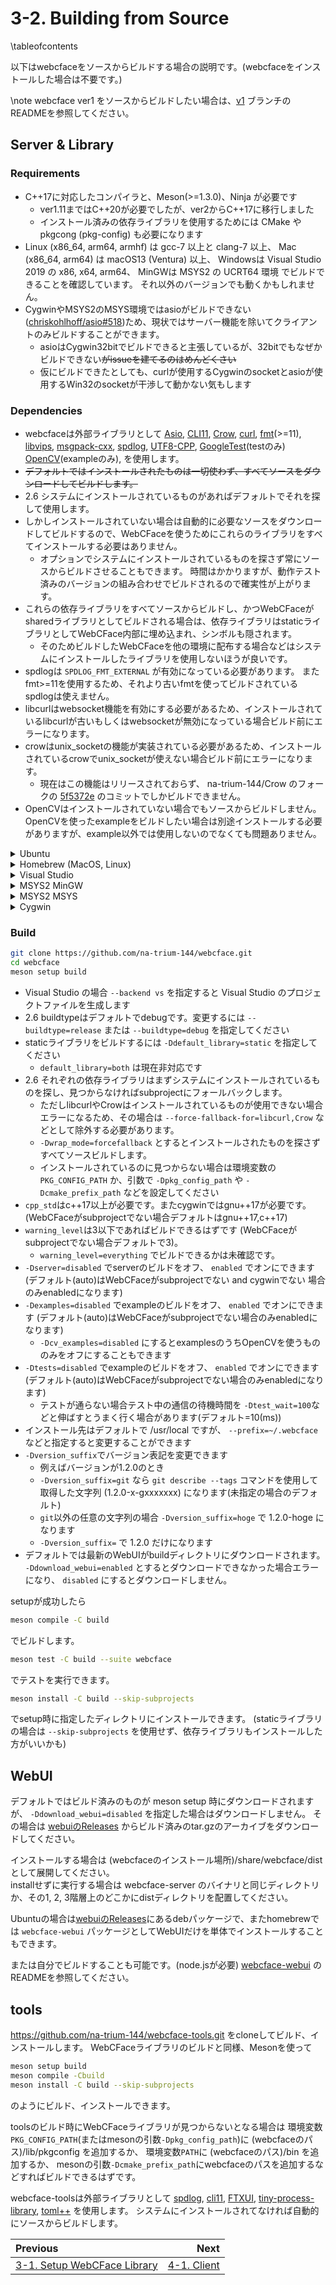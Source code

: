# 3-2. Building from Source

\tableofcontents

以下はwebcfaceをソースからビルドする場合の説明です。(webcfaceをインストールした場合は不要です。)

\note
webcface ver1 をソースからビルドしたい場合は、[v1](https://github.com/na-trium-144/webcface/tree/v1) ブランチのREADMEを参照してください。

## Server & Library
### Requirements

* C++17に対応したコンパイラと、Meson(>=1.3.0)、Ninja が必要です
    * ver1.11まではC++20が必要でしたが、ver2からC++17に移行しました
    * インストール済みの依存ライブラリを使用するためには CMake や pkgcong (pkg-config) も必要になります
* Linux (x86_64, arm64, armhf) は gcc-7 以上と clang-7 以上、
Mac (x86_64, arm64) は macOS13 (Ventura) 以上、
Windowsは Visual Studio 2019 の x86, x64, arm64、
MinGWは MSYS2 の UCRT64 環境
でビルドできることを確認しています。
それ以外のバージョンでも動くかもしれません。
* CygwinやMSYS2のMSYS環境ではasioがビルドできない([chriskohlhoff/asio#518](https://github.com/chriskohlhoff/asio/issues/518))ため、現状ではサーバー機能を除いてクライアントのみビルドすることができます。
    * asioはCygwin32bitでビルドできると主張しているが、32bitでもなぜかビルドできない<del>がissueを建てるのはめんどくさい</del>
    * 仮にビルドできたとしても、curlが使用するCygwinのsocketとasioが使用するWin32のsocketが干渉して動かない気もします

### Dependencies

<!-- subprojects/ 以下のファイル名順 -->
* webcfaceは外部ライブラリとして
[Asio](https://github.com/chriskohlhoff/asio),
[CLI11](https://github.com/CLIUtils/CLI11.git),
[Crow](https://github.com/CrowCpp/Crow),
[curl](https://github.com/curl/curl),
[fmt](https://github.com/fmtlib/fmt)(>=11),
[libvips](https://github.com/libvips/libvips),
[msgpack-cxx](https://github.com/msgpack/msgpack-c),
[spdlog](https://github.com/gabime/spdlog),
[UTF8-CPP](https://github.com/nemtrif/utfcpp),
[GoogleTest](https://github.com/google/googletest)(testのみ)
[OpenCV](https://opencv.org/)(exampleのみ),
を使用します。
* <del>デフォルトではインストールされたものは一切使わず、すべてソースをダウンロードしてビルドします。</del>
* <span class="since-c">2.6</span>
システムにインストールされているものがあればデフォルトでそれを探して使用します。
* しかしインストールされていない場合は自動的に必要なソースをダウンロードしてビルドするので、WebCFaceを使うためにこれらのライブラリをすべてインストールする必要はありません。
    * オプションでシステムにインストールされているものを探さず常にソースからビルドさせることもできます。
    時間はかかりますが、動作テスト済みのバージョンの組み合わせでビルドされるので確実性が上がります。
* これらの依存ライブラリをすべてソースからビルドし、かつWebCFaceがsharedライブラリとしてビルドされる場合は、依存ライブラリはstaticライブラリとしてWebCFace内部に埋め込まれ、シンボルも隠されます。
    * そのためビルドしたWebCFaceを他の環境に配布する場合などはシステムにインストールしたライブラリを使用しないほうが良いです。
* spdlogは `SPDLOG_FMT_EXTERNAL` が有効になっている必要があります。
またfmt>=11を使用するため、それより古いfmtを使ってビルドされているspdlogは使えません。
* libcurlはwebsocket機能を有効にする必要があるため、インストールされているlibcurlが古いもしくはwebsocketが無効になっている場合ビルド前にエラーになります。
* crowはunix_socketの機能が実装されている必要があるため、インストールされているcrowでunix_socketが使えない場合ビルド前にエラーになります。
    * 現在はこの機能はリリースされておらず、 na-trium-144/Crow のフォークの [5f5372e](https://github.com/na-trium-144/Crow/commit/5f5372ed80860dfcef788972bb0fd3972f715842) のコミットでしかビルドできません。
* OpenCVはインストールされていない場合でもソースからビルドしません。OpenCVを使ったexampleをビルドしたい場合は別途インストールする必要がありますが、example以外では使用しないのでなくても問題ありません。

<details><summary>Ubuntu</summary>

```sh
sudo apt install build-essential git cmake pkg-config ninja-build
```
* ubuntu24.04
```sh
sudo apt install meson
```
* ubuntu22.04またはそれ以前ではaptでインストールできるmesonは古いので
```sh
sudo apt install python3-pip
pip install meson
```
* 依存ライブラリ(optional)
    * `libvips-dev` はwebsocketが無効の `libcurl4` に依存しているため使用できません。
    * `libspdlog-dev`, `libfmt-dev` は古いため使用できません。
```sh
# sudo apt install libasio-dev
# sudo apt install libcli11-dev        # (only on 22.04 or later)
# sudo apt install libmsgpack-cxx-dev  # (only on 24.04 or later)
```

</details>

<details><summary>Homebrew (MacOS, Linux)</summary>

```sh
brew install cmake meson ninja
```
* 依存ライブラリ(optional)
```
# brew install msgpack-cxx fmt spdlog asio cli11 utf8cpp vips curl
```

</details>

<details><summary>Visual Studio</summary>

* Visual Studio 2019 または 2022 をインストールしてください。
    * ImageMagickをソースからビルドするために Visual C++ ATL と MFC のコンポーネントも必要になります。
    * 2017でもビルドできるかもしれません(未確認)
* MesonとNinjaをインストールしてください。
    * https://github.com/mesonbuild/meson/releases からmsi形式でダウンロード、インストールできます
    (see also https://mesonbuild.com/Getting-meson.html)
    * または `choco install meson`
* Visual Studio の Developer Command Prompt からmesonコマンドを起動してください。

</details>

<details><summary>MSYS2 MinGW</summary>

```sh
pacman -S pactoys
pacboy -S git make gcc:p cmake:p ninja:p meson:p
```
* 依存ライブラリ(optional)
```sh
# pacboy -S msgpack-cxx:p fmt:p spdlog:p asio:p cli11:p utf8cpp:p vips:p
```

</details>

<details><summary>MSYS2 MSYS</summary>

```sh
pacman -S git make gcc cmake ninja meson
```

</details>

<details><summary>Cygwin</summary>

gcc-core, gcc-g++, cmake, make, meson, pkg-config, ninja をインストールしてください

</details>

### Build

```sh
git clone https://github.com/na-trium-144/webcface.git
cd webcface
meson setup build
```
* Visual Studio の場合 `--backend vs` を指定すると Visual Studio のプロジェクトファイルを生成します
* <span class="since-c">2.6</span> buildtypeはデフォルトでdebugです。変更するには `--buildtype=release` または `--buildtype=debug` を指定してください
* staticライブラリをビルドするには `-Ddefault_library=static` を指定してください
    * `default_library=both` は現在非対応です
* <span class="since-c">2.6</span> それぞれの依存ライブラリはまずシステムにインストールされているものを探し、見つからなければsubprojectにフォールバックします。
    * ただしlibcurlやCrowはインストールされているものが使用できない場合エラーになるため、その場合は
    `--force-fallback-for=libcurl,Crow`
    などとして除外する必要があります。
    * `-Dwrap_mode=forcefallback` とするとインストールされたものを探さずすべてソースビルドします。
    * インストールされているのに見つからない場合は環境変数の `PKG_CONFIG_PATH` か、引数で `-Dpkg_config_path` や `-Dcmake_prefix_path` などを設定してください
* `cpp_std`はc++17以上が必要です。またcygwinではgnu++17が必要です。
(WebCFaceがsubprojectでない場合デフォルトはgnu++17,c++17)
* `warning_level`は3以下であればビルドできるはずです
(WebCFaceがsubprojectでない場合デフォルトで3)。
    * `warning_level=everything` でビルドできるかは未確認です。
* `-Dserver=disabled` でserverのビルドをオフ、 `enabled` でオンにできます
(デフォルト(auto)はWebCFaceがsubprojectでない and cygwinでない 場合のみenabledになります)
* `-Dexamples=disabled` でexampleのビルドをオフ、 `enabled` でオンにできます
(デフォルト(auto)はWebCFaceがsubprojectでない場合のみenabledになります)
    * `-Dcv_examples=disabled` にするとexamplesのうちOpenCVを使うもののみをオフにすることもできます
* `-Dtests=disabled` でexampleのビルドをオフ、 `enabled` でオンにできます
(デフォルト(auto)はWebCFaceがsubprojectでない場合のみenabledになります)
    * テストが通らない場合テスト中の通信の待機時間を `-Dtest_wait=100`などと伸ばすとうまく行く場合があります(デフォルト=10(ms))
* インストール先はデフォルトで /usr/local ですが、 `--prefix=~/.webcface` などと指定すると変更することができます
* `-Dversion_suffix`でバージョン表記を変更できます
    * 例えばバージョンが1.2.0のとき
    * `-Dversion_suffix=git` なら `git describe --tags` コマンドを使用して取得した文字列 (1.2.0-x-gxxxxxxx) になります(未指定の場合のデフォルト)
    * `git`以外の任意の文字列の場合 `-Dversion_suffix=hoge` で 1.2.0-hoge になります
    * `-Dversion_suffix=` で 1.2.0 だけになります
* デフォルトでは最新のWebUIがbuildディレクトリにダウンロードされます。
`-Ddownload_webui=enabled` とするとダウンロードできなかった場合エラーになり、
`disabled` にするとダウンロードしません。

setupが成功したら
```sh
meson compile -C build
```
でビルドします。

```sh
meson test -C build --suite webcface
```
でテストを実行できます。

```sh
meson install -C build --skip-subprojects
```
でsetup時に指定したディレクトリにインストールできます。
(staticライブラリの場合は `--skip-subprojects` を使用せず、依存ライブラリもインストールした方がいいかも)

## WebUI

デフォルトではビルド済みのものが meson setup 時にダウンロードされますが、
`-Ddownload_webui=disabled` を指定した場合はダウンロードしません。
その場合は [webuiのReleases](https://github.com/na-trium-144/webcface-webui/releases) からビルド済みのtar.gzのアーカイブをダウンロードしてください。

インストールする場合は (webcfaceのインストール場所)/share/webcface/dist として展開してください。  
installせずに実行する場合は webcface-server のバイナリと同じディレクトリか、その1, 2, 3階層上のどこかにdistディレクトリを配置してください。

Ubuntuの場合は[webuiのReleases](https://github.com/na-trium-144/webcface-webui/releases)にあるdebパッケージで、またhomebrewでは `webcface-webui` パッケージとしてWebUIだけを単体でインストールすることもできます。

または自分でビルドすることも可能です。(node.jsが必要)
[webcface-webui](https://github.com/na-trium-144/webcface-webui) のREADMEを参照してください。

## tools

https://github.com/na-trium-144/webcface-tools.git をcloneしてビルド、インストールします。
WebCFaceライブラリのビルドと同様、Mesonを使って
```sh
meson setup build
meson compile -Cbuild
meson install -C build --skip-subprojects
```
のようにビルド、インストールできます。

toolsのビルド時にWebCFaceライブラリが見つからないとなる場合は
環境変数`PKG_CONFIG_PATH`(またはmesonの引数`-Dpkg_config_path`)に (webcfaceのパス)/lib/pkgconfig を追加するか、
環境変数`PATH`に (webcfaceのパス)/bin を追加するか、
mesonの引数`-Dcmake_prefix_path`にwebcfaceのパスを追加するなどすればビルドできるはずです。

webcface-toolsは外部ライブラリとして
[spdlog](https://github.com/gabime/spdlog),
[cli11](https://github.com/CLIUtils/CLI11.git),
[FTXUI](https://github.com/ArthurSonzogni/FTXUI),
[tiny-process-library](https://gitlab.com/eidheim/tiny-process-library),
[toml++](https://github.com/marzer/tomlplusplus)
を使用します。
システムにインストールされてなければ自動的にソースからビルドします。  

<div class="section_buttons">

| Previous |     Next |
|:---------|---------:|
| [3-1. Setup WebCFace Library](31_setup.md) | [4-1. Client](41_client.md) |

</div>
